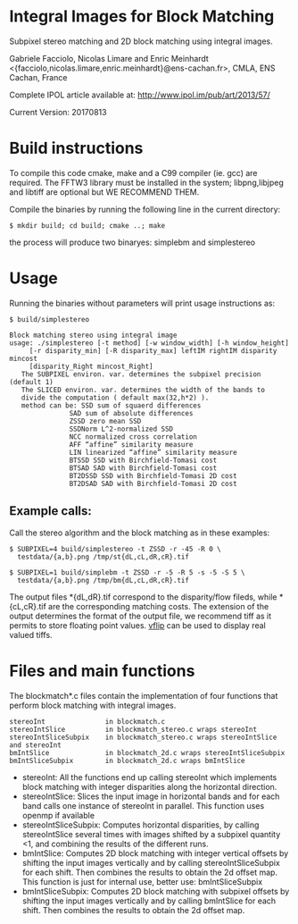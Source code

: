Integral Images for Block Matching
==================================
Subpixel stereo matching and 2D block matching using integral images.

Gabriele Facciolo, Nicolas Limare and Enric Meinhardt
<{facciolo,nicolas.limare,enric.meinhardt}@ens-cachan.fr>,
CMLA, ENS Cachan, France

Complete IPOL article available at: <http://www.ipol.im/pub/art/2013/57/> 

Current Version: 20170813


Build instructions
==================
To compile this code cmake, make and a C99 compiler (ie. gcc) are required.
The FFTW3 library must be installed in the system; libpng,libjpeg and libtiff
are optional but WE RECOMMEND THEM.

Compile the binaries by running the following line in the current directory: 

    $ mkdir build; cd build; cmake ..; make

the process will produce two binaryes: simplebm and simplestereo



Usage
=====
Running the binaries without parameters will print usage instructions as:

    $ build/simplestereo

    Block matching stereo using integral image
    usage: ./simplestereo [-t method] [-w window_width] [-h window_height] 
         [-r disparity_min] [-R disparity_max] leftIM rightIM disparity mincost 
         [disparity_Right mincost_Right]
       The SUBPIXEL environ. var. determines the subpixel precision (default 1)
       The SLICED environ. var. determines the width of the bands to 
       divide the computation ( default max(32,h*2) ).
       method can be: SSD sum of squaerd differences
                   SAD sum of absolute differences
                   ZSSD zero mean SSD
                   SSDNorm L^2-normalized SSD
                   NCC normalized cross correlation
                   AFF “affine” similarity measure
                   LIN linearized “affine” similarity measure
                   BTSSD SSD with Birchfield-Tomasi cost
                   BTSAD SAD with Birchfield-Tomasi cost
                   BT2DSSD SSD with Birchfield-Tomasi 2D cost
                   BT2DSAD SAD with Birchfield-Tomasi 2D cost



## Example calls:
Call the stereo algorithm and the block matching as in these examples: 

    $ SUBPIXEL=4 build/simplestereo -t ZSSD -r -45 -R 0 \
      testdata/{a,b}.png /tmp/st{dL,cL,dR,cR}.tif

    $ SUBPIXEL=1 build/simplebm -t ZSSD -r -5 -R 5 -s -5 -S 5 \
      testdata/{a,b}.png /tmp/bm{dL,cL,dR,cR}.tif

The output files *{dL,dR}.tif correspond to the disparity/flow fileds, 
while *{cL,cR}.tif are the corresponding matching costs. The extension 
of the output determines the format of the output file, we recommend tiff
as it permits to store floating point values. 
[vflip](https://github.com/gfacciol/omniflip) can be used to display real valued tiffs. 




Files and main functions 
========================
The blockmatch*.c files contain the implementation of four functions
that perform block matching with integral images.

    stereoInt               in blockmatch.c
    stereoIntSlice          in blockmatch_stereo.c wraps stereoInt
    stereoIntSliceSubpix    in blockmatch_stereo.c wraps stereoIntSlice and stereoInt
    bmIntSlice              in blockmatch_2d.c wraps stereoIntSliceSubpix
    bmIntSliceSubpix        in blockmatch_2d.c wraps bmIntSlice 

* stereoInt: All the functions end up calling stereoInt which implements block
   matching with integer disparities along the horizontal direction.
* stereoIntSlice: Slices the input image in horizontal bands and for each band
   calls one instance of stereoInt in parallel.
   This function uses openmp if available
* stereoIntSliceSubpix: Computes horizontal disparities, by calling stereoIntSlice
   several times with images shifted by a subpixel quantity <1, and combining
   the results of the different runs.
* bmIntSlice: Computes 2D block matching with integer vertical offsets by shifting the input
   images vertically and by calling stereoIntSliceSubpix for each shift.
   Then combines the results to obtain the 2d offset map.
   This function is just for internal use, better use: bmIntSliceSubpix
* bmIntSliceSubpix: Computes 2D block matching with subpixel offsets by shifting the input
   images vertically and by calling bmIntSlice for each shift.
   Then combines the results to obtain the 2d offset map.

